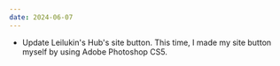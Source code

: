 ```yaml
---
date: 2024-06-07
---
```


* Update Leilukin's Hub's site button. This time, I made my site button myself by using Adobe Photoshop CS5.